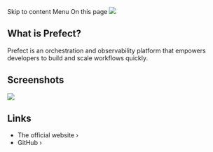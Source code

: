 Skip to content
Menu
On this page
![](https://coolify.io/docs/images/services/prefect.webp)
## What is Prefect? ​
Prefect is an orchestration and observability platform that empowers developers to build and scale workflows quickly.
## Screenshots ​
![](https://coolify.io/docs/images/services/prefect.avif)
## Links ​
  * The official website ›
  * GitHub ›


